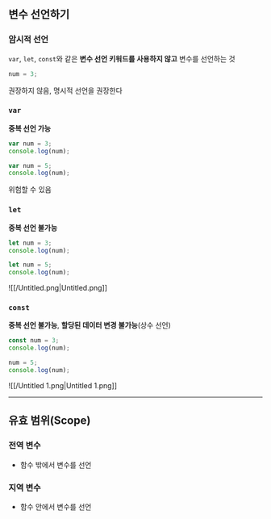 ## 변수 선언하기

### 암시적 선언

`var`, `let`, `const`와 같은 **변수 선언 키워드를 사용하지 않고** 변수를 선언하는 것

```JavaScript
num = 3;
```

권장하지 않음, 명시적 선언을 권장한다

### `var`

**중복 선언 가능**

```JavaScript
var num = 3;
console.log(num);

var num = 5;
console.log(num);
```

위험할 수 있음

### `let`

**중복 선언 불가능**

```JavaScript
let num = 3;
console.log(num);

let num = 5;
console.log(num);
```

![[/Untitled.png|Untitled.png]]

### `const`

**중복 선언 불가능**, **할당된 데이터 변경 불가능**(상수 선언)

```JavaScript
const num = 3;
console.log(num);

num = 5;
console.log(num);
```

![[/Untitled 1.png|Untitled 1.png]]

---

## **유효 범위**(Scope)

### 전역 변수

- 함수 밖에서 변수를 선언

### 지역 변수

- 함수 안에서 변수를 선언